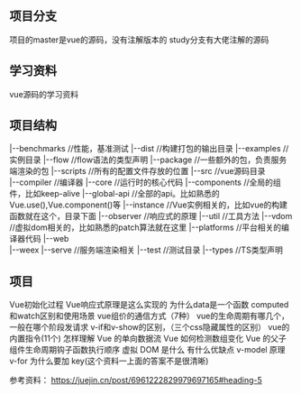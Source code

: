 ## 项目分支
项目的master是vue的源码，没有注解版本的
study分支有大佬注解的源码

## 学习资料
vue源码的学习资料

## 项目结构
  |--benchmarks                         //性能，基准测试
  |--dist                               //构建打包的输出目录
  |--examples                           //实例目录
  |--flow                               //flow语法的类型声明
  |--package                            //一些额外的包，负责服务端渲染的包
  |--scripts                            //所有的配置文件存放的位置
  |--src                                //vue源码目录  
     |--compiler                        //编译器
     |--core                            //运行时的核心代码
       |--components                    //全局的组件，比如keep-alive
       |--global-api                    //全部的api。比如熟悉的Vue.use(),Vue.component()等
       |--instance                      //Vue实例相关的，比如vue的构建函数就在这个，目录下面
       |--observer                      //响应式的原理
       |--util                          //工具方法
       |--vdom                          //虚拟dom相关的，比如熟悉的patch算法就在这里
     |--platforms                       //平台相关的编译器代码
       |--web                          
       |--weex
     |--serve                           //服务端渲染相关
  |--test                               //测试目录
  |--types                              //TS类型声明
  
## 项目




Vue初始化过程
Vue响应式原理是这么实现的
为什么data是一个函数
computed和watch区别和使用场景
vue组价的通信方式（7种）
vue的生命周期有哪几个，一般在哪个阶段发请求
v-if和v-show的区别，（三个css隐藏属性的区别）
vue的内置指令(11个)
怎样理解 Vue 的单向数据流
Vue 如何检测数组变化
Vue 的父子组件生命周期钩子函数执行顺序
虚拟 DOM 是什么 有什么优缺点
v-model 原理
v-for 为什么要加 key(这个资料一上面的答案不是很清晰)








参考资料：
https://juejin.cn/post/6961222829979697165#heading-5